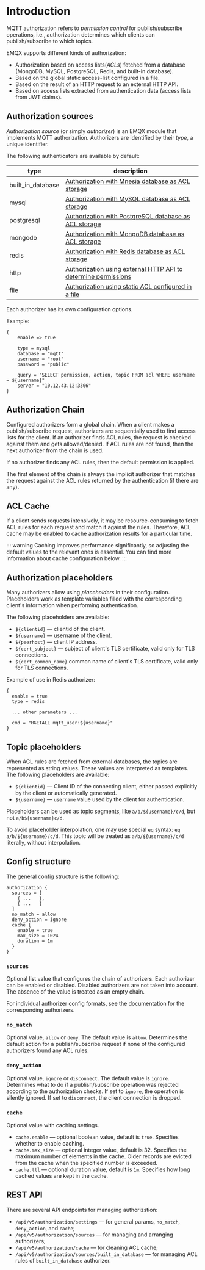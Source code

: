 # Introduction

MQTT authorization refers to _permission control_ for publish/subscribe operations, i.e., authorization
determines which clients can publish/subscribe to which topics.

EMQX supports different kinds of authorization:
* Authorization based on access lists(_ACLs_) fetched from a database (MongoDB, MySQL, PostgreSQL, Redis, and built-in database).
* Based on the global static access-list configured in a file.
* Based on the result of an HTTP request to an external HTTP API.
* Based on access lists extracted from authentication data (access lists from JWT claims).

## Authorization sources

_Authorization source_ (or simply _authorizer_) is an EMQX module that implements MQTT authorization.
Authorizers are identified by their _type_, a unique identifier.

The following authenticators are available by default:

| type               | description                                                                   |
| ------------------ | ----------------------------------------------------------------------------- |
| built_in_database  | [Authorization with Mnesia database as ACL storage](./mnesia.md)              |
| mysql              | [Authorization with MySQL database as ACL storage](./mysql.md)                  |
| postgresql         | [Authorization with PostgreSQL database as ACL storage](./postgresql.md)        |
| mongodb            | [Authorization with MongoDB database as ACL storage](./mongodb.md)            |
| redis              | [Authorization with Redis database as ACL storage](./redis.md)                |
| http               | [Authorization using external HTTP API to determine permissions](./http.md)   |
| file               | [Authorization using static ACL configured in a file](./file.md)              |

Each authorizer has its own configuration options.

Example:

```
{
    enable => true

    type = mysql
    database = "mqtt"
    username = "root"
    password = "public"

    query = "SELECT permission, action, topic FROM acl WHERE username = ${username}"
    server = "10.12.43.12:3306"
}
```

## Authorization Chain

Configured authorizers form a global chain. When a client makes a publish/subscribe request, authorizers are
sequentially used to find access lists for the client. If an authorizer finds ACL rules, the request is checked
against them and gets allowed/denied. If ACL rules are not found, then the next authorizer from the chain is used.

If no authorizer finds any ACL rules, then the default permission is applied.

The first element of the chain is always the implicit authorizer that matches the request against the ACL rules
returned by the authentication (if there are any).

## ACL Cache

If a client sends requests intensively, it may be resource-consuming to fetch ACL rules for each request and match it
against the rules. Therefore, ACL cache may be enabled to cache authorization results for a particular time.

::: warning
Caching improves performance significantly, so adjusting the default values to the relevant ones is essential.
You can find more information about cache configuration below.
:::

## Authorization placeholders

Many authorizers allow using _placeholders_ in their configuration.
Placeholders work as template variables filled with the corresponding
client's information when performing authentication.

The following placeholders are available:
* `${clientid}` — clientid of the client.
* `${username}` — username of the client.
* `${peerhost}` — client IP address.
* `${cert_subject}` — subject of client's TLS certificate, valid only for TLS connections.
* `${cert_common_name}` common name of client's TLS certificate, valid only for TLS connections.

Example of use in Redis authorizer:

```
{
  enable = true
  type = redis

  ... other parameters ...

  cmd = "HGETALL mqtt_user:${username}"
}
```

## Topic placeholders

When ACL rules are fetched from external databases, the topics are represented as string values. These values are interpreted as templates.
The following placeholders are available:
* `${clientid}` — Client ID of the connecting client, either passed explicitly by the client or automatically generated.
* `${username}` — `username` value used by the client for authentication.

Placeholders can be used as topic segments, like `a/b/${username}/c/d`, but not `a/b${username}c/d`.

To avoid placeholder interpolation, one may use special `eq` syntax: `eq a/b/${username}/c/d`. This topic will be treated as `a/b/${username}/c/d` literally, without interpolation.

## Config structure

The general config structure is the following:

```
authorization {
  sources = [
    { ...   },
    { ...   }
  ]
  no_match = allow
  deny_action = ignore
  cache {
    enable = true
    max_size = 1024
    duration = 1m
  }
}
```

### `sources`

Optional list value that configures the chain of authorizers. Each authorizer can be enabled or disabled.
Disabled authorizers are not taken into account. The absence of the value is treated as an empty chain.

For individual authorizer config formats, see the documentation for the corresponding authorizers.

### `no_match`

Optional value, `allow` or `deny`. The default value is `allow`. Determines the default action for a publish/subscribe
request if none of the configured authorizers found any ACL rules.

### `deny_action`

Optional value, `ignore` or `disconnect`. The default value is `ignore`. Determines what to do if a publish/subscribe operation was rejected according to the authorization checks. If set to `ignore`, the operation is silently ignored.
If set to `disconnect`, the client connection is dropped.

### `cache`

Optional value with caching settings.
* `cache.enable` — optional boolean value, default is `true`. Specifies whether to enable caching.
* `cache.max_size` — optional integer value, default is 32. Specifies the maximum number of elements in the cache. Older records are evicted from the cache when the specified number is exceeded.
* `cache.ttl` — optional duration value, default is `1m`. Specifies how long cached values are kept in the cache.

## REST API

There are several API endpoints for managing authorizstion:
* `/api/v5/authorization/settings` — for general params, `no_match`, `deny_action`, and `cache`;
* `/api/v5/authorization/sources` — for managing and arranging authorizers;
* `/api/v5/authorization/cache` — for cleaning ACL cache;
* `/api/v5/authorization/sources/built_in_database` — for managing ACL rules of `built_in_database` authorizer.

